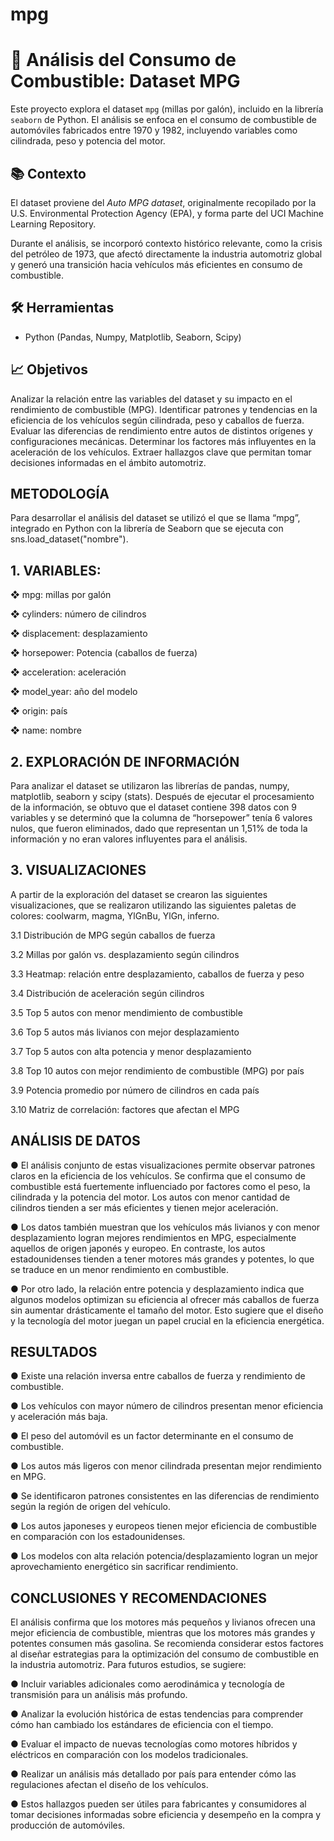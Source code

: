 # mpg

# 🚗 Análisis del Consumo de Combustible: Dataset MPG

Este proyecto explora el dataset `mpg` (millas por galón), incluido en la librería `seaborn` de Python. El análisis se enfoca en el consumo de combustible de automóviles fabricados entre 1970 y 1982, incluyendo variables como cilindrada, peso y potencia del motor.

## 📚 Contexto

El dataset proviene del *Auto MPG dataset*, originalmente recopilado por la U.S. Environmental Protection Agency (EPA), y forma parte del UCI Machine Learning Repository.

Durante el análisis, se incorporó contexto histórico relevante, como la crisis del petróleo de 1973, que afectó directamente la industria automotriz global y generó una transición hacia vehículos más eficientes en consumo de combustible.

## 🛠️ Herramientas

- Python (Pandas, Numpy, Matplotlib, Seaborn, Scipy)

## 📈 Objetivos

Analizar la relación entre las variables del dataset y su impacto en el rendimiento de combustible (MPG).
Identificar patrones y tendencias en la eficiencia de los vehículos según cilindrada, peso y caballos de fuerza.
Evaluar las diferencias de rendimiento entre autos de distintos orígenes y configuraciones mecánicas.
Determinar los factores más influyentes en la aceleración de los vehículos.
Extraer hallazgos clave que permitan tomar decisiones informadas en el ámbito automotriz.

## METODOLOGÍA
Para desarrollar el análisis del dataset se utilizó el que se llama “mpg”, integrado en Python con la librería de Seaborn que se ejecuta con sns.load_dataset("nombre").
## 1. VARIABLES:

❖ mpg: millas por galón

❖ cylinders: número de cilindros

❖ displacement: desplazamiento

❖ horsepower: Potencia (caballos de fuerza)

❖ acceleration: aceleración

❖ model_year: año del modelo

❖ origin: país

❖ name: nombre

## 2. EXPLORACIÓN DE INFORMACIÓN
Para analizar el dataset se utilizaron las librerías de pandas, numpy, matplotlib, seaborn y scipy (stats).
Después de ejecutar el procesamiento de la información, se obtuvo que el dataset contiene 398 datos con 9 variables y se determinó que la columna de “horsepower” tenía 6 valores nulos, que fueron eliminados, dado que representan un 1,51% de toda la información y no eran valores influyentes para el análisis.

## 3. VISUALIZACIONES
A partir de la exploración del dataset se crearon las siguientes visualizaciones, que se realizaron utilizando las siguientes paletas de colores: coolwarm, magma, YlGnBu, YlGn, inferno.

3.1 Distribución de MPG según caballos de fuerza

3.2 Millas por galón vs. desplazamiento según cilindros

3.3 Heatmap: relación entre desplazamiento, caballos de fuerza y peso

3.4 Distribución de aceleración según cilindros

3.5 Top 5 autos con menor mendimiento de combustible

3.6 Top 5 autos más livianos con mejor desplazamiento

3.7 Top 5 autos con alta potencia y menor desplazamiento

3.8 Top 10 autos con mejor rendimiento de combustible (MPG) por país

3.9 Potencia promedio por número de cilindros en cada país

3.10 Matriz de correlación: factores que afectan el MPG

## ANÁLISIS DE DATOS
● El análisis conjunto de estas visualizaciones permite observar patrones claros en la eficiencia de los vehículos. Se confirma que el consumo de combustible está fuertemente influenciado por factores como el peso, la cilindrada y la potencia del motor. Los autos con menor cantidad de cilindros tienden a ser más eficientes y tienen mejor aceleración.

● Los datos también muestran que los vehículos más livianos y con menor desplazamiento logran mejores rendimientos en MPG, especialmente aquellos de origen japonés y europeo. En contraste, los autos estadounidenses tienden a tener motores más grandes y potentes, lo que se traduce en un menor rendimiento en combustible.

● Por otro lado, la relación entre potencia y desplazamiento indica que algunos modelos optimizan su eficiencia al ofrecer más caballos de fuerza sin aumentar drásticamente el tamaño del motor. 
Esto sugiere que el diseño y la tecnología del motor juegan un papel crucial en la eficiencia energética.

## RESULTADOS
● Existe una relación inversa entre caballos de fuerza y rendimiento de combustible.

● Los vehículos con mayor número de cilindros presentan menor eficiencia y aceleración más baja.

● El peso del automóvil es un factor determinante en el consumo de combustible.

● Los autos más ligeros con menor cilindrada presentan mejor rendimiento en MPG.

● Se identificaron patrones consistentes en las diferencias de rendimiento según la región de origen del vehículo.

● Los autos japoneses y europeos tienen mejor eficiencia de combustible en comparación con los estadounidenses.

● Los modelos con alta relación potencia/desplazamiento logran un mejor aprovechamiento energético sin sacrificar rendimiento.

## CONCLUSIONES Y RECOMENDACIONES
El análisis confirma que los motores más pequeños y livianos ofrecen una mejor eficiencia de combustible, mientras que los motores más grandes y potentes consumen más gasolina. Se recomienda considerar estos factores al diseñar estrategias para la optimización del consumo de combustible en la industria automotriz.
Para futuros estudios, se sugiere:


● Incluir variables adicionales como aerodinámica y tecnología de transmisión para un análisis más profundo.

● Analizar la evolución histórica de estas tendencias para comprender cómo han cambiado los estándares de eficiencia con el tiempo.

● Evaluar el impacto de nuevas tecnologías como motores híbridos y eléctricos en comparación con los modelos tradicionales.

● Realizar un análisis más detallado por país para entender cómo las regulaciones afectan el diseño de los vehículos.

● Estos hallazgos pueden ser útiles para fabricantes y consumidores al tomar decisiones informadas sobre eficiencia y desempeño en la compra y producción de automóviles.






















